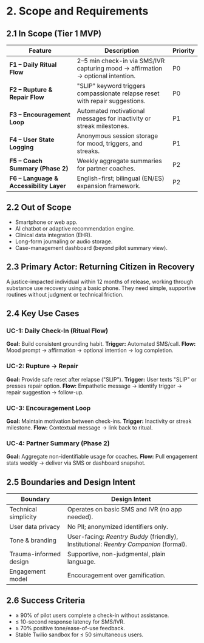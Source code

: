 # 2. Scope and Requirements

## 2.1 In Scope (Tier 1 MVP)
| Feature | Description | Priority |
|----------|--------------|----------|
| **F1 – Daily Ritual Flow** | 2–5 min check-in via SMS/IVR capturing mood → affirmation → optional intention. | P0 |
| **F2 – Rupture & Repair Flow** | "SLIP" keyword triggers compassionate relapse reset with repair suggestions. | P0 |
| **F3 – Encouragement Loop** | Automated motivational messages for inactivity or streak milestones. | P1 |
| **F4 – User State Logging** | Anonymous session storage for mood, triggers, and streaks. | P1 |
| **F5 – Coach Summary (Phase 2)** | Weekly aggregate summaries for partner coaches. | P2 |
| **F6 – Language & Accessibility Layer** | English-first; bilingual (EN/ES) expansion framework. | P2 |

## 2.2 Out of Scope
- Smartphone or web app.
- AI chatbot or adaptive recommendation engine.
- Clinical data integration (EHR).
- Long-form journaling or audio storage.
- Case-management dashboard (beyond pilot summary view).

## 2.3 Primary Actor: Returning Citizen in Recovery
A justice-impacted individual within 12 months of release, working through substance use recovery using a basic phone.
They need simple, supportive routines without judgment or technical friction.

## 2.4 Key Use Cases
### UC-1: Daily Check-In (Ritual Flow)
**Goal:** Build consistent grounding habit.
**Trigger:** Automated SMS/call.
**Flow:** Mood prompt → affirmation → optional intention → log completion.

### UC-2: Rupture → Repair
**Goal:** Provide safe reset after relapse ("SLIP").
**Trigger:** User texts "SLIP" or presses repair option.
**Flow:** Empathetic message → identify trigger → repair suggestion → follow-up.

### UC-3: Encouragement Loop
**Goal:** Maintain motivation between check-ins.
**Trigger:** Inactivity or streak milestone.
**Flow:** Contextual message → link back to ritual.

### UC-4: Partner Summary (Phase 2)
**Goal:** Aggregate non-identifiable usage for coaches.
**Flow:** Pull engagement stats weekly → deliver via SMS or dashboard snapshot.

## 2.5 Boundaries and Design Intent
| Boundary | Design Intent |
|-----------|----------------|
| Technical simplicity | Operates on basic SMS and IVR (no app needed). |
| User data privacy | No PII; anonymized identifiers only. |
| Tone & branding | User-facing: *Reentry Buddy* (friendly), Institutional: *Reentry Companion* (formal). |
| Trauma-informed design | Supportive, non-judgmental, plain language. |
| Engagement model | Encouragement over gamification. |

## 2.6 Success Criteria
- ≥ 90% of pilot users complete a check-in without assistance.
- ≤ 10-second response latency for SMS/IVR.
- ≥ 70% positive tone/ease-of-use feedback.
- Stable Twilio sandbox for ≤ 50 simultaneous users.
